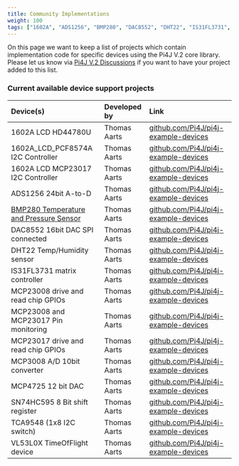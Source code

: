 ```yaml
---
title: Community Implementations
weight: 100
tags: ["1602A", "ADS1256", "BMP280", "DAC8552", "DHT22", "IS31FL3731", "MCP23008", "MCP23017", "MCP3008", "MCP4725", "SN74HC595", "TCA9548", "VL53L0X"]
---
```


On this page we want to keep a list of projects which contain implementation code for specific devices using the Pi4J 
V.2 core library. Please let us know via [Pi4J V.2 Discussions](https://github.com/Pi4J/pi4j-v2/discussions) if you want to have your project added 
to this list.

### Current available device support projects

| Device(s)                                  | Developed by          | Link              |
|:-------------------------------------------| :---                  | :---              |
| 1602A LCD HD44780U                         | Thomas Aarts          | [github.com/Pi4J/pi4j-example-devices](https://github.com/Pi4J/pi4j-example-devices) |
| 1602A_LCD_PCF8574A I2C Controller          | Thomas Aarts          | [github.com/Pi4J/pi4j-example-devices](https://github.com/Pi4J/pi4j-example-devices) |
| 1602A LCD MCP23017 I2C Controller          | Thomas Aarts          | [github.com/Pi4J/pi4j-example-devices](https://github.com/Pi4J/pi4j-example-devices) |
| ADS1256 24bit A-to-D                       | Thomas Aarts          | [github.com/Pi4J/pi4j-example-devices](https://github.com/Pi4J/pi4j-example-devices) |
| [BMP280 Temperature and Pressure Sensor](/examples/communityimplementation/bmp280/) | Thomas Aarts          | [github.com/Pi4J/pi4j-example-devices](https://github.com/Pi4J/pi4j-example-devices) |
| DAC8552 16bit DAC SPI connected            | Thomas Aarts          | [github.com/Pi4J/pi4j-example-devices](https://github.com/Pi4J/pi4j-example-devices) |
| DHT22 Temp/Humidity sensor                 | Thomas Aarts          | [github.com/Pi4J/pi4j-example-devices](https://github.com/Pi4J/pi4j-example-devices) |
| IS31FL3731 matrix controller               | Thomas Aarts          | [github.com/Pi4J/pi4j-example-devices](https://github.com/Pi4J/pi4j-example-devices) |
| MCP23008 drive and read chip GPIOs         | Thomas Aarts          | [github.com/Pi4J/pi4j-example-devices](https://github.com/Pi4J/pi4j-example-devices) |
| MCP23008 and MCP23017 Pin monitoring       | Thomas Aarts          | [github.com/Pi4J/pi4j-example-devices](https://github.com/Pi4J/pi4j-example-devices) |
| MCP23017 drive and read chip GPIOs         | Thomas Aarts          | [github.com/Pi4J/pi4j-example-devices](https://github.com/Pi4J/pi4j-example-devices) |
| MCP3008 A/D 10bit converter                | Thomas Aarts          | [github.com/Pi4J/pi4j-example-devices](https://github.com/Pi4J/pi4j-example-devices) |
| MCP4725 12 bit DAC                         | Thomas Aarts          | [github.com/Pi4J/pi4j-example-devices](https://github.com/Pi4J/pi4j-example-devices) |
| SN74HC595 8 Bit shift register             | Thomas Aarts          | [github.com/Pi4J/pi4j-example-devices](https://github.com/Pi4J/pi4j-example-devices) |
| TCA9548 (1x8 I2C switch)                   | Thomas Aarts          | [github.com/Pi4J/pi4j-example-devices](https://github.com/Pi4J/pi4j-example-devices) |
| VL53L0X TimeOfFlight device                | Thomas Aarts          | [github.com/Pi4J/pi4j-example-devices](https://github.com/Pi4J/pi4j-example-devices) |

